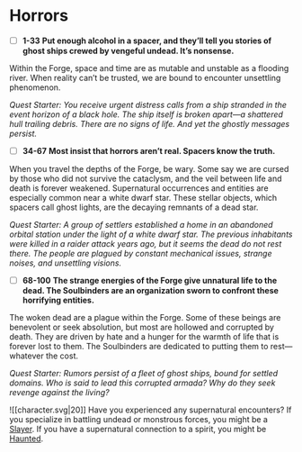 # Horrors
- [ ]  **1-33**  **Put enough alcohol in a spacer, and they’ll tell you stories of ghost ships crewed by vengeful undead. It’s nonsense.** 
 
Within the Forge, space and time are as mutable and unstable as a flooding river. When reality can’t be trusted, we are bound to encounter unsettling phenomenon.

*Quest Starter: You receive urgent distress calls from a ship stranded in the event horizon of a black hole. The ship itself is broken apart—a shattered hull trailing debris. There are no signs of life. And yet the ghostly messages persist.*

- [ ]  **34-67**  **Most insist that horrors aren’t real. Spacers know the truth.**
  
When you travel the depths of the Forge, be wary. Some say we are cursed by those who did not survive the cataclysm, and the veil between life and death is forever weakened. Supernatural occurrences and entities are especially common near a white dwarf star. These stellar objects, which spacers call ghost lights, are the decaying remnants of a dead star.

*Quest Starter: A group of settlers established a home in an abandoned orbital station under the light of a white dwarf star. The previous inhabitants were killed in a raider attack years ago, but it seems the dead do not rest there. The people are plagued by constant mechanical issues, strange noises, and unsettling visions.*

- [ ]  **68-100**  **The strange energies of the Forge give unnatural life to the dead. The Soulbinders are an organization sworn to confront these horrifying entities.** 
 
The woken dead are a plague within the Forge. Some of these beings are benevolent or seek absolution, but most are hollowed and corrupted by death. They are driven by hate and a hunger for the warmth of life that is forever lost to them. The Soulbinders are dedicated to putting them to rest—whatever the cost.

*Quest Starter: Rumors persist of a fleet of ghost ships, bound for settled domains. Who is said to lead this corrupted armada? Why do they seek revenge against the living?*

![[character.svg|20]] Have you experienced any supernatural encounters? If you specialize in battling undead or monstrous forces, you might be a [Slayer](Slayer.md). If you have a supernatural connection to a spirit, you might be [Haunted](Haunted.md).